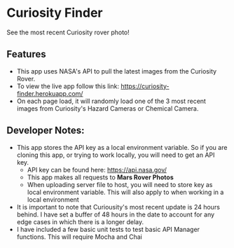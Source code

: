 # Curiosity Finder
See the most recent Curiosity rover photo!

## Features
- This app uses NASA's API to pull the latest images from the Curiosity Rover. 
- To view the live app follow this link: https://curiosity-finder.herokuapp.com/
- On each page load, it will randomly load one of the 3 most recent images from Curiosity's Hazard Cameras or Chemical Camera.



## Developer Notes:
- This app stores the API key as a local environment variable. So if you are cloning this app, or trying to work locally, you will need to get an API key.
  - API key can be found here: https://api.nasa.gov/
  - This app makes all requests to **Mars Rover Photos**
  - When uploading server file to host, you will need to store key as local environment variable. This will also apply to when working in a local environment
- It is important to note that Curiousity's most recent update is 24 hours behind. I have set a buffer of 48 hours in the date to account for any edge cases in which there is a longer delay.
- I have included a few basic unit tests to test basic API Manager functions. This will require Mocha and Chai
